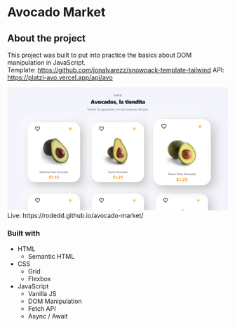 # Avocado Market

## About the project

This project was built to put into practice the basics about DOM manipulation in JavaScript.  
Template: https://github.com/jonalvarezz/snowpack-template-tailwind
API: https://platzi-avo.vercel.app/api/avo

<img src="./screen1.png" alt="Avocado market screenshot" width="800">
Live: https://rodedd.github.io/avocado-market/

### Built with

- HTML
  - Semantic HTML
- CSS
  - Grid
  - Flexbox
- JavaScript
  - Vanilla JS
  - DOM Manipulation
  - Fetch API
  - Async / Await
